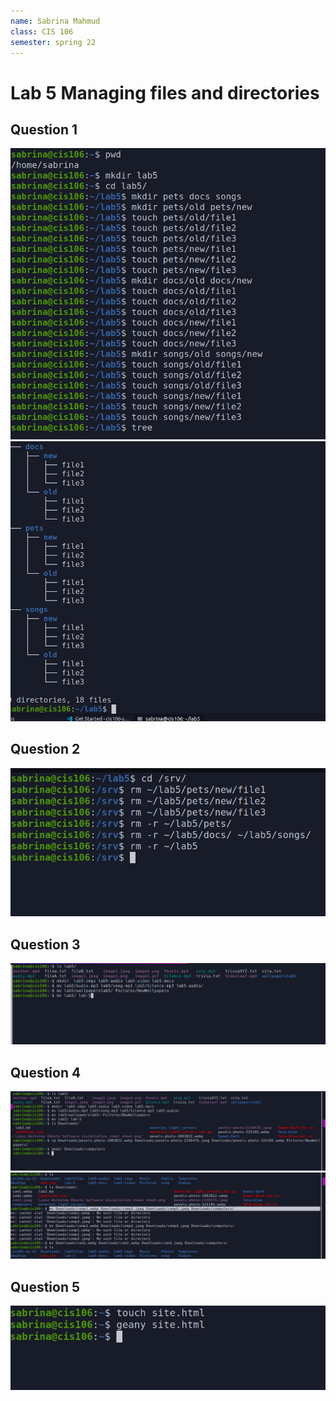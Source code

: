 ```yaml
---
name: Sabrina Mahmud
class: CIS 106
semester: spring 22
---
```

# Lab 5 Managing files and directories

## Question 1
![q1](q1.1.png)<br>
![q1](q1.2.png)<br>


## Question 2
![q2](q2.1.png)<br>


## Question 3
![q3](q3.1.png)<br>

## Question 4
![q4](q4.1.png)<br>
![q4](q4.2.png)<br>

## Question 5
![q5](q5.1.png)<br>









  
